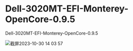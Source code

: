 # Dell-3020MT-EFI-Monterey-OpenCore-0.9.5
Dell-3020MT-EFI-Monterey-OpenCore-0.9.5

![截屏2023-10-30 14 03 57](https://github.com/chendianVista/Dell-3020M-EFI-Monterey-OpenCore-0.9.5/assets/59724637/5a8fadb5-51a0-4abb-b1f0-4a98334c2384)
